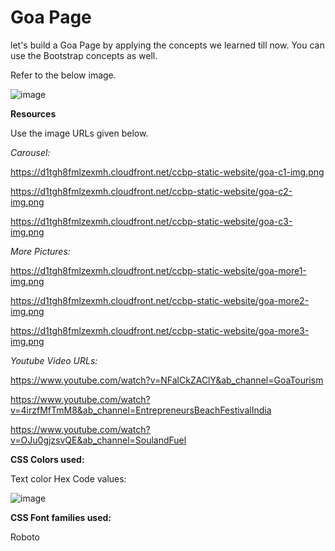 # Goa Page

let's build a Goa Page by applying the concepts we learned till now. You can use the Bootstrap concepts as well.

Refer to the below image.

![image](https://user-images.githubusercontent.com/90957976/136021068-c0c6e1c8-54bd-485f-bc71-358ffd9229d8.png)


**Resources**

Use the image URLs given below.

_Carousel:_

https://d1tgh8fmlzexmh.cloudfront.net/ccbp-static-website/goa-c1-img.png

https://d1tgh8fmlzexmh.cloudfront.net/ccbp-static-website/goa-c2-img.png

https://d1tgh8fmlzexmh.cloudfront.net/ccbp-static-website/goa-c3-img.png


_More Pictures:_

https://d1tgh8fmlzexmh.cloudfront.net/ccbp-static-website/goa-more1-img.png

https://d1tgh8fmlzexmh.cloudfront.net/ccbp-static-website/goa-more2-img.png

https://d1tgh8fmlzexmh.cloudfront.net/ccbp-static-website/goa-more3-img.png

_Youtube Video URLs:_

https://www.youtube.com/watch?v=NFalCkZAClY&ab_channel=GoaTourism

https://www.youtube.com/watch?v=4irzfMfTmM8&ab_channel=EntrepreneursBeachFestivalIndia

https://www.youtube.com/watch?v=OJu0gjzsvQE&ab_channel=SoulandFuel


**CSS Colors used:**

Text color Hex Code values:

![image](https://user-images.githubusercontent.com/90957976/136021334-2a38d34e-d30b-4c49-9fb1-d2fdfb8257cc.png)

**CSS Font families used:**

Roboto
